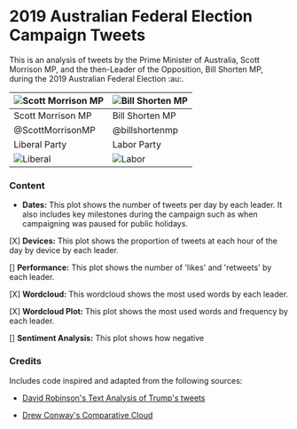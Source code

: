 # 2019 Australian Federal Election Campaign Tweets
This is an analysis of tweets by the Prime Minister of Australia, Scott Morrison MP, and the then-Leader of the Opposition, Bill Shorten MP, during the 2019 Australian Federal Election :au:.

| ![Scott Morrison MP](https://twitter.com/ScottMorrisonMP/photo)  | ![Bill Shorten MP](https://twitter.com/billshortenmp/photo) |
| ------------- | ------------- |
| Scott Morrison MP  | Bill Shorten MP  |
| @ScottMorrisonMP  | @billshortenmp  |
| Liberal Party  | Labor Party  |
| ![Liberal](https://twitter.com/LiberalAus/photo)  | ![Labor](https://twitter.com/AustralianLabor/photo)  |


### Content
- **Dates:** 
This plot shows the number of tweets per day by each leader. It also includes key milestones during the campaign such as when campaigning was paused for public holidays.

[X] **Devices:**
This plot shows the proportion of tweets at each hour of the day by device by each leader. 

[] **Performance:**
This plot shows the number of 'likes' and 'retweets' by each leader.

[X] **Wordcloud:**
This wordcloud shows the most used words by each leader.

[X] **Wordcloud Plot:**
This plot shows the most used words  and frequency by each leader.

[] **Sentiment Analysis:**
This plot shows how negative

### Credits
Includes code inspired and adapted from the following sources:

- [David Robinson's Text Analysis of Trump's tweets](http://varianceexplained.org/r/trump-tweets/)

- [Drew Conway's Comparative Cloud](https://sites.google.com/site/miningtwitter/questions/talking-about/wordclouds/modified-cloud)
